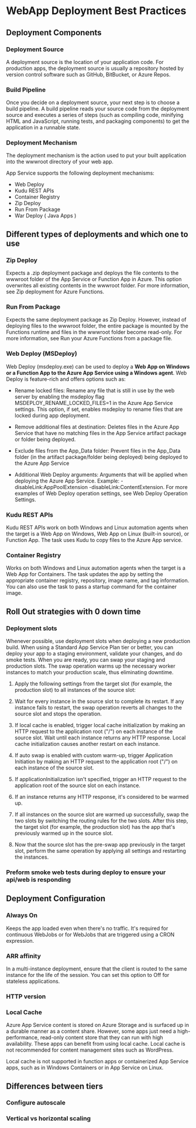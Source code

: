 # WebApp Deployment Best Practices

## Deployment Components

### Deployment Source
A deployment source is the location of your application code. For production apps, the deployment source is usually a repository hosted by version control software such as GitHub, BitBucket, or Azure Repos. 

### Build Pipeline

Once you decide on a deployment source, your next step is to choose a build pipeline. A build pipeline reads your source code from the deployment source and executes a series of steps (such as compiling code, minifying HTML and JavaScript, running tests, and packaging components) to get the application in a runnable state.

### Deployment Mechanism

The deployment mechanism is the action used to put your built application into the wwwroot directory of your web app.

App Service supports the following deployment mechanisms:

- Web Deploy
- Kudu REST APIs
- Container Registry
- Zip Deploy
- Run From Package
- War Deploy ( Java Apps )

## Different types of deployments and which one to use

### Zip Deploy

Expects a .zip deployment package and deploys the file contents to the wwwroot folder of the App Service or Function App in Azure. This option overwrites all existing contents in the wwwroot folder. For more information, see Zip deployment for Azure Functions.

### Run From Package

Expects the same deployment package as Zip Deploy. However, instead of deploying files to the wwwroot folder, the entire package is mounted by the Functions runtime and files in the wwwroot folder become read-only. For more information, see Run your Azure Functions from a package file.

### Web Deploy (MSDeploy)

Web Deploy (msdeploy.exe) can be used to deploy a **Web App on Windows or a Function App to the Azure App Service using a Windows agent**. Web Deploy is feature-rich and offers options such as:

- Rename locked files: Rename any file that is still in use by the web server by enabling the msdeploy flag MSDEPLOY_RENAME_LOCKED_FILES=1 in the Azure App Service settings. This option, if set, enables msdeploy to rename files that are locked during app deployment.

- Remove additional files at destination: Deletes files in the Azure App Service that have no matching files in the App Service artifact package or folder being deployed.

- Exclude files from the App_Data folder: Prevent files in the App_Data folder (in the artifact package/folder being deployed) being deployed to the Azure App Service

- Additional Web Deploy arguments: Arguments that will be applied when deploying the Azure App Service. Example: -disableLink:AppPoolExtension -disableLink:ContentExtension. For more examples of Web Deploy operation settings, see Web Deploy Operation Settings.

### Kudu REST APIs

Kudu REST APIs work on both Windows and Linux automation agents when the target is a Web App on Windows, Web App on Linux (built-in source), or Function App. The task uses Kudu to copy files to the Azure App service.

### Container Registry

Works on both Windows and Linux automation agents when the target is a Web App for Containers. The task updates the app by setting the appropriate container registry, repository, image name, and tag information. You can also use the task to pass a startup command for the container image.

## Roll Out strategies with 0 down time

### Deployment slots

Whenever possible, use deployment slots when deploying a new production build. When using a Standard App Service Plan tier or better, you can deploy your app to a staging environment, validate your changes, and do smoke tests. When you are ready, you can swap your staging and production slots. The swap operation warms up the necessary worker instances to match your production scale, thus eliminating downtime.

1. Apply the following settings from the target slot (for example, the production slot) to all instances of the source slot:

2. Wait for every instance in the source slot to complete its restart. If any instance fails to restart, the swap operation reverts all changes to the source slot and stops the operation.

3. If local cache is enabled, trigger local cache initialization by making an HTTP request to the application root ("/") on each instance of the source slot. Wait until each instance returns any HTTP response. Local cache initialization causes another restart on each instance.

4. If auto swap is enabled with custom warm-up, trigger Application Initiation by making an HTTP request to the application root ("/") on each instance of the source slot.

5. If applicationInitialization isn't specified, trigger an HTTP request to the application root of the source slot on each instance.

6. If an instance returns any HTTP response, it's considered to be warmed up.

7. If all instances on the source slot are warmed up successfully, swap the two slots by switching the routing rules for the two slots. After this step, the target slot (for example, the production slot) has the app that's previously warmed up in the source slot.

8. Now that the source slot has the pre-swap app previously in the target slot, perform the same operation by applying all settings and restarting the instances.

### Preform smoke web tests during deploy to ensure your api/web is responding


## Deployment Configuration

### Always On

Keeps the app loaded even when there's no traffic. It's required for continuous WebJobs or for WebJobs that are triggered using a CRON expression.

### ARR affinity

In a multi-instance deployment, ensure that the client is routed to the same instance for the life of the session. You can set this option to Off for stateless applications.

### HTTP version

### Local Cache

Azure App Service content is stored on Azure Storage and is surfaced up in a durable manner as a content share. However, some apps just need a high-performance, read-only content store that they can run with high availability. These apps can benefit from using local cache. Local cache is not recommended for content management sites such as WordPress.

Local cache is not supported in function apps or containerized App Service apps, such as in Windows Containers or in App Service on Linux.


## Differences between tiers

### Configure autoscale

### Vertical vs horizontal scaling